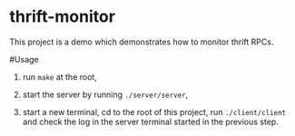 # thrift-monitor

This project is a demo which demonstrates how to monitor thrift RPCs.

#Usage
1. run ```make``` at the root, 

1. start the server by running ```./server/server```,

1. start a new terminal, cd to the root of this project, run ```./client/client``` 
and check the log in the server terminal started in the previous step.
